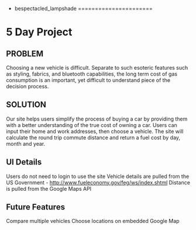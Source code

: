 * bespectacled_lampshade
======================

# 5 Day Project

## PROBLEM
Choosing a new vehicle is difficult.  Separate to such esoteric features such as styling, fabrics, and bluetooth capabilities, the long term cost of gas consumption is an important, yet difficult to understand piece of the decision process.

## SOLUTION
Our site helps users simplify the process of buying a car by providing them with a better understanding of the true cost of owning a car.  Users can input their home and work addresses, then choose a vehicle.  The site will calculate the round trip commute distance and return a fuel cost by day, month and year.

## UI Details
Users do not need to login to use the site
Vehicle details are pulled from the US Government - http://www.fueleconomy.gov/feg/ws/index.shtml
Distance is pulled from the Google Maps API

## Future Features
Compare multiple vehicles
Choose locations on embedded Google Map

